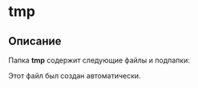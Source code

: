 # tmp

## Описание
Папка **tmp** содержит следующие файлы и подпапки:

Этот файл был создан автоматически.

